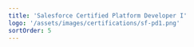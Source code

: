 ```yaml
---
title: 'Salesforce Certified Platform Developer I'
logo: '/assets/images/certifications/sf-pd1.png'
sortOrder: 5
---
```

